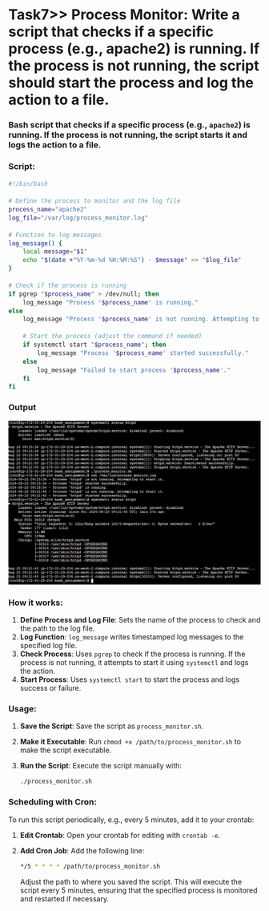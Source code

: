 # Task7>> Process Monitor: Write a script that checks if a specific process (e.g., apache2) is running. If the process is not running, the script should start the process and log the action to a file.

### Bash script that checks if a specific process (e.g., `apache2`) is running. If the process is not running, the script starts it and logs the action to a file.

### Script:

```bash
#!/bin/bash

# Define the process to monitor and the log file
process_name="apache2"
log_file="/var/log/process_monitor.log"

# Function to log messages
log_message() {
    local message="$1"
    echo "$(date +"%Y-%m-%d %H:%M:%S") - $message" >> "$log_file"
}

# Check if the process is running
if pgrep "$process_name" > /dev/null; then
    log_message "Process '$process_name' is running."
else
    log_message "Process '$process_name' is not running. Attempting to start it."

    # Start the process (adjust the command if needed)
    if systemctl start "$process_name"; then
        log_message "Process '$process_name' started successfully."
    else
        log_message "Failed to start process '$process_name'."
    fi
fi
```
### Output
![Alt text](Image_Output_of_the_tasks/Outputoftask7.jpg)
### How it works:
1. **Define Process and Log File**: Sets the name of the process to check and the path to the log file.
2. **Log Function**: `log_message` writes timestamped log messages to the specified log file.
3. **Check Process**: Uses `pgrep` to check if the process is running. If the process is not running, it attempts to start it using `systemctl` and logs the action.
4. **Start Process**: Uses `systemctl start` to start the process and logs success or failure.

### Usage:
1. **Save the Script**: Save the script as `process_monitor.sh`.
2. **Make it Executable**: Run `chmod +x /path/to/process_monitor.sh` to make the script executable.
3. **Run the Script**: Execute the script manually with:

    ```bash
    ./process_monitor.sh
    ```

### Scheduling with Cron:
To run this script periodically, e.g., every 5 minutes, add it to your crontab:

1. **Edit Crontab**: Open your crontab for editing with `crontab -e`.
2. **Add Cron Job**: Add the following line:

    ```bash
    */5 * * * * /path/to/process_monitor.sh
    ```

    Adjust the path to where you saved the script. This will execute the script every 5 minutes, ensuring that the specified process is monitored and restarted if necessary.
